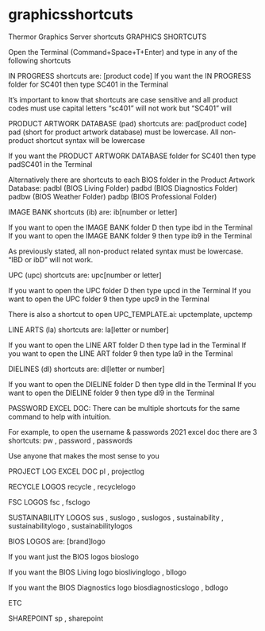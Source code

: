 # graphicsshortcuts
Thermor Graphics Server shortcuts
GRAPHICS SHORTCUTS
 
Open the Terminal (Command+Space+T+Enter) and type in any of the following shortcuts
 
IN PROGRESS shortcuts are: [product code]
If you want the IN PROGRESS folder for SC401 then type SC401 in the Terminal
 
It’s important to know that shortcuts are case sensitive and all product codes must use capital letters
“sc401” will not work but “SC401” will
 
PRODUCT ARTWORK DATABASE (pad) shortcuts are: pad[product code]
pad (short for product artwork database) must be lowercase. All non-product shortcut syntax will be lowercase
 
If you want the PRODUCT ARTWORK DATABASE folder for SC401 then type padSC401 in the Terminal
 
Alternatively there are shortcuts to each BIOS folder in the Product Artwork Database:
padbl (BIOS Living Folder)
padbd (BIOS Diagnostics Folder)
padbw (BIOS Weather Folder)
padbp (BIOS Professional Folder)
 
IMAGE BANK shortcuts (ib) are: ib[number or letter]
 
If you want to open the IMAGE BANK folder D then type ibd in the Terminal
If you want to open the IMAGE BANK folder 9 then type ib9 in the Terminal
 
As previously stated, all non-product related syntax must be lowercase. “IBD or ibD” will not work.
 
UPC (upc) shortcuts are: upc[number or letter]
 
If you want to open the UPC folder D then type upcd in the Terminal
If you want to open the UPC folder 9 then type upc9 in the Terminal

There is also a shortcut to open UPC_TEMPLATE.ai:
upctemplate, upctemp
 
LINE ARTS (la) shortcuts are: la[letter or number]
 
If you want to open the LINE ART folder D then type lad in the Terminal
If you want to open the LINE ART folder 9 then type la9 in the Terminal
 
DIELINES (dl) shortcuts are: dl[letter or number]
 
If you want to open the DIELINE folder D then type dld in the Terminal
If you want to open the DIELINE folder 9 then type dl9 in the Terminal
 
PASSWORD EXCEL DOC:
There can be multiple shortcuts for the same command to help with intuition.
 
For example, to open the username & passwords 2021 excel doc there are 3 shortcuts:
pw , password , passwords
 
Use anyone that makes the most sense to you
 
PROJECT LOG EXCEL DOC
pl , projectlog
 
RECYCLE LOGOS
recycle , recyclelogo
 
FSC LOGOS
fsc , fsclogo
 
SUSTAINABILITY LOGOS
sus , suslogo , suslogos , sustainability , sustainabilitylogo , sustainabilitylogos
 
BIOS LOGOS are: [brand]logo
 
If you want just the BIOS logos
bioslogo
 
If you want the BIOS Living logo
bioslivinglogo , bllogo
 
If you want the BIOS Diagnostics logo
biosdiagnosticslogo , bdlogo
 
ETC
 
SHAREPOINT
sp , sharepoint
